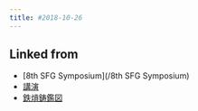 ```yaml
---
title: #2018-10-26
---
```



## Linked from

* [8th SFG Symposium](/8th SFG Symposium)
* [講演](/講演)
* [鉄熕鋳鑑図](/鉄熕鋳鑑図)


